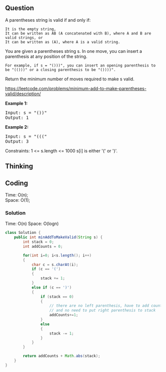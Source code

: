 ## Question
A parentheses string is valid if and only if:

    It is the empty string,
    It can be written as AB (A concatenated with B), where A and B are valid strings, or
    It can be written as (A), where A is a valid string.

You are given a parentheses string s. In one move, you can insert a parenthesis at any position of the string.

    For example, if s = "()))", you can insert an opening parenthesis to be "(()))" or a closing parenthesis to be "())))".

Return the minimum number of moves required to make s valid.

https://leetcode.com/problems/minimum-add-to-make-parentheses-valid/description/

**Example 1:**
<pre>
Input: s = "())"
Output: 1
</pre>

**Example 2:**
<pre>
Input: s = "((("
Output: 3
</pre>

Constraints:
    1 <= s.length <= 1000
    s[i] is either '(' or ')'.

## Thinking

## Coding
Time: O(n);  
Space: O(1);

### Solution
Time: O(n)
Space: O(logn)

```java
class Solution {
    public int minAddToMakeValid(String s) {
        int stack = 0;
        int addCounts = 0;

        for(int i=0; i<s.length(); i++)
        {
            char c = s.charAt(i);
            if (c == '(')
            {
                stack += 1;
            }
            else if (c == ')')
            {
                if (stack == 0)
                {
                    // there are no left parenthesis, have to add counts directly
                    // and no need to put right parenthesis to stack
                    addCounts+=1;
                }
                else
                {
                    stack -= 1;
                }
            }
        }

        return addCounts + Math.abs(stack);
    }
}
```